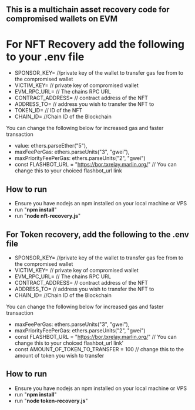 ## This is a multichain asset recovery code for compromised wallets on EVM 
# For NFT Recovery add the following to your .env file
- SPONSOR_KEY= //private key of the wallet to transfer gas fee from to the compromised wallet
- VICTIM_KEY= // private key of compromised wallet
- EVM_RPC_URL= // The chains RPC URL
- CONTRACT_ADDRESS= // contract address of the NFT
- ADDRESS_TO= // address you wish to transfer the NFT to
- TOKEN_ID= // ID of the NFT
- CHAIN_ID= //Chain ID of the Blockchain

You can change the following below for increased gas and faster transaction 
  - value: ethers.parseEther("5"),
  - maxFeePerGas: ethers.parseUnits("3", "gwei"),
  - maxPriorityFeePerGas: ethers.parseUnits("2", "gwei")
  - const FLASHBOT_URL = "https://bor.txrelay.marlin.org/" // You can change this to your choiced flashbot_url link
## How to run 
- Ensure you have nodejs an npm installed on your local machine or VPS
- run "**npm install**"
- run "**node nft-recovery.js**"



## For Token recovery, add the following to the .env file
- SPONSOR_KEY= //private key of the wallet to transfer gas fee from to the compromised wallet
- VICTIM_KEY= // private key of compromised wallet
- EVM_RPC_URL= // The chains RPC URL
- CONTRACT_ADDRESS= // contract address of the NFT
- ADDRESS_TO= // address you wish to transfer the NFT to
- CHAIN_ID= //Chain ID of the Blockchain
  
You can change the following below for increased gas and faster transaction 
  - maxFeePerGas: ethers.parseUnits("3", "gwei"),
  - maxPriorityFeePerGas: ethers.parseUnits("2", "gwei")
  - const FLASHBOT_URL = "https://bor.txrelay.marlin.org/" // You can change this to your choiced flashbot_url link'
  - const AMOUNT_OF_TOKEN_TO_TRANSFER = 100 // change this to the amount of token you wish to transfer
## How to run 
- Ensure you have nodejs an npm installed on your local machine or VPS
- run "**npm install**"
- run "**node token-recovery.js**"



 
